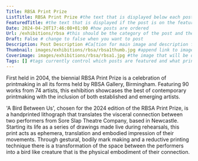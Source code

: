 ```yaml
---
Title: RBSA Print Prize
ListTitle: RBSA Print Prize #the text that is displayed below each post on the list pages
FeaturedTitle: #the text that is displayed if the post is on the featured slot
Date: 2024-04-20T17:46:08+01:00 #how posts are ordered 
Url: /exhibitions/rbsa #this should be the category of the post and then the file name e.g. /print/printfilename
Draft: False # change to false when you want to post
Description: Post Description #Ca[tion for main image and description for alt images
Thumbnail: images/exhibitions/rbsa/rbsa1thumb.jpg #append link to image that will be shown on the list page
Coverimage: images/exhibitions/rbsa/rbsa1.jpg #the image that will be displayed at the top of the post
Tags: [] #tags currently control which posts are featured and what prints are available to buy, add more by adding a comma to the latest tag
---
```

First held in 2004, the biennial RBSA Print Prize is a celebration of printmaking in all its forms held by RBSA Gallery, Birmingham. Featuring 90 works from 74 artists, this exhibition showcases the best of contemporary printmaking with the inclusion of both established and emerging artists. 

'A Bird Between Us', chosen for the 2024 edition of the RBSA Print Prize, is a handprinted lithograph that translates the visceral connection between two performers from Sore Slap Theatre Company, based in Newcastle. Starting its life as a series of drawings made live during rehearsals, this print acts as ephemera, translation and embodied impression of their movements. Through gestural, bodily mark making and a reductive printing technique there is a  transformation of the space between the performers into a bird like creature that is the physical embodiment of their connection.

<!----
    Guide for basic text formatting if needed (italics, headings etc): https://www.markdownguide.org/basic-syntax/

    ![This is where the alt text goes (image description)](https://isabellatessier.co.uk/images/exhibitions/venice%20biennale/exhibition%20and%20talk/2-Cover-image.jpg <- link to the image)
    This is where to put the caption for the image
>


